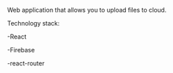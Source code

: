 Web application that allows you to upload files to cloud.

Technology stack:

-React 

-Firebase

-react-router
